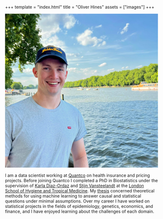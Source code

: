 +++
template = "index.html"
title = "Oliver Hines"
assets = ["images"]
+++

<img src="portrait.jpg" alt="Photo of Oliver Hines">

I am a data scientist working at [Quantco](https://www.quantco.com/) on health insurance and pricing projects.
Before joining Quantco I completed a PhD in Biostatistics under the supervision of [Karla Diaz-Ordaz](https://profiles.ucl.ac.uk/78115-karla-diaz-ordaz) and [Stijn Vansteelandt](https://ai.ugent.be/people/StijnVansteelandt.en.html) at the [London School of Hygiene and Tropical Medicine](https://www.lshtm.ac.uk/).
My [thesis](/thesis) concerned theoretical methods for using machine learning to answer causal and statistical questions under minimal assumptions.
Over my career I have worked on statistical projects in the fields of epidemiology, genetics, economics, and finance, and I have enjoyed learning about the challenges of each domain.
